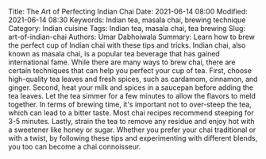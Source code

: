 Title: The Art of Perfecting Indian Chai
Date: 2021-06-14 08:00
Modified: 2021-06-14 08:30
Keywords: Indian tea, masala chai, brewing technique
Category: Indian cuisine
Tags: Indian tea, masala chai, tea brewing
Slug: art-of-indian-chai
Authors: Umar Dabhoiwala
Summary: Learn how to brew the perfect cup of Indian chai with these tips and tricks.
Indian chai, also known as masala chai, is a popular tea beverage that has gained international fame. While there are many ways to brew chai, there are certain techniques that can help you perfect your cup of tea. First, choose high-quality tea leaves and fresh spices, such as cardamom, cinnamon, and ginger. Second, heat your milk and spices in a saucepan before adding the tea leaves. Let the tea simmer for a few minutes to allow the flavors to meld together.
In terms of brewing time, it's important not to over-steep the tea, which can lead to a bitter taste. Most chai recipes recommend steeping for 3-5 minutes. Lastly, strain the tea to remove any residue and enjoy hot with a sweetener like honey or sugar.
Whether you prefer your chai traditional or with a twist, by following these tips and experimenting with different blends, you too can become a chai connoisseur.
